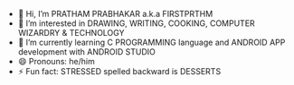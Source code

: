 - 👋 Hi, I’m PRATHAM PRABHAKAR a.k.a FIRSTPRTHM
- 👀 I’m interested in DRAWING, WRITING, COOKING, COMPUTER WIZARDRY & TECHNOLOGY
- 🌱 I’m currently learning C PROGRAMMING language and ANDROID APP development with ANDROID STUDIO
- 😄 Pronouns: he/him
- ⚡ Fun fact: STRESSED spelled backward is DESSERTS

<!---
firstprthm/firstprthm is a ✨ special ✨ repository because its `README.md` (this file) appears on your GitHub profile.
You can click the Preview link to take a look at your changes.
--->
